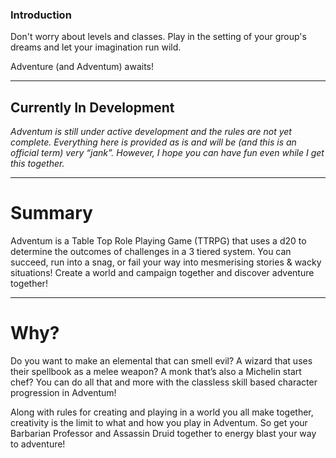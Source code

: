### Introduction

Don't worry about levels and classes. Play in the setting of your group's dreams and let your imagination run wild.

Adventure (and Adventum) awaits!

---

## Currently In Development

_Adventum is still under active development and the rules are not yet complete. Everything here is provided as is and will be (and this is an official term) very “jank”. However, I hope you can have fun even while I get this together._

---

# Summary

Adventum is a Table Top Role Playing Game (TTRPG) that uses a d20 to determine the outcomes of challenges in a 3 tiered system. You can succeed, run into a snag, or fail your way into mesmerising stories & wacky situations! Create a world and campaign together and discover adventure together!
 
---

# Why?

Do you want to make an elemental that can smell evil? A wizard that uses their spellbook as a melee weapon? A monk that’s also a Michelin start chef? You can do all that and more with the classless skill based character progression in Adventum!

Along with rules for creating and playing in a world you all make together, creativity is the limit to what and how you play in Adventum. So get your Barbarian Professor and Assassin Druid together to energy blast your way to adventure!